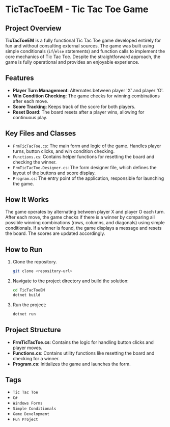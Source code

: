 
# TicTacToeEM - Tic Tac Toe Game

## Project Overview

**TicTacToeEM** is a fully functional Tic Tac Toe game developed entirely for fun and without consulting external sources. The game was built using simple conditionals (`if`/`else` statements) and function calls to implement the core mechanics of Tic Tac Toe. Despite the straightforward approach, the game is fully operational and provides an enjoyable experience.

## Features

- **Player Turn Management**: Alternates between player 'X' and player 'O'.
- **Win Condition Checking**: The game checks for winning combinations after each move.
- **Score Tracking**: Keeps track of the score for both players.
- **Reset Board**: The board resets after a player wins, allowing for continuous play.

## Key Files and Classes

- `FrmTicTacToe.cs`: The main form and logic of the game. Handles player turns, button clicks, and win condition checking.
- `Functions.cs`: Contains helper functions for resetting the board and checking the winner.
- `FrmTicTacToe.Designer.cs`: The form designer file, which defines the layout of the buttons and score display.
- `Program.cs`: The entry point of the application, responsible for launching the game.

## How It Works

The game operates by alternating between player X and player O each turn. After each move, the game checks if there is a winner by comparing all possible winning combinations (rows, columns, and diagonals) using simple conditionals. If a winner is found, the game displays a message and resets the board. The scores are updated accordingly.

## How to Run

1. Clone the repository.
   ```bash
   git clone <repository-url>
   ```

2. Navigate to the project directory and build the solution:
   ```bash
   cd TicTacToeEM
   dotnet build
   ```

3. Run the project:
   ```bash
   dotnet run
   ```

## Project Structure

- **FrmTicTacToe.cs**: Contains the logic for handling button clicks and player moves.
- **Functions.cs**: Contains utility functions like resetting the board and checking for a winner.
- **Program.cs**: Initializes the game and launches the form.

## Tags

- `Tic Tac Toe`
- `C#`
- `Windows Forms`
- `Simple Conditionals`
- `Game Development`
- `Fun Project`
